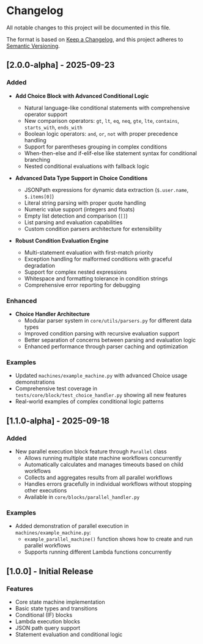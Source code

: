 # Changelog

All notable changes to this project will be documented in this file.

The format is based on [Keep a Changelog](https://keepachangelog.com/en/1.1.0/),
and this project adheres to [Semantic Versioning](https://semver.org/spec/v2.0.0.html).

## [2.0.0-alpha] - 2025-09-23

### Added
- **Add Choice Block with Advanced Conditional Logic**
  - Natural language-like conditional statements with comprehensive operator support
  - New comparison operators: `gt`, `lt`, `eq`, `neq`, `gte`, `lte`, `contains`, `starts_with`, `ends_with`
  - Boolean logic operators: `and`, `or`, `not` with proper precedence handling
  - Support for parentheses grouping in complex conditions
  - When-then-else and if-elif-else like statement syntax for conditional branching
  - Nested conditional evaluations with fallback logic

- **Advanced Data Type Support in Choice Conditions**
  - JSONPath expressions for dynamic data extraction (`$.user.name`, `$.items[0]`)
  - Literal string parsing with proper quote handling
  - Numeric value support (integers and floats)
  - Empty list detection and comparison (`[]`)
  - List parsing and evaluation capabilities
  - Custom condition parsers architecture for extensibility

- **Robust Condition Evaluation Engine**
  - Multi-statement evaluation with first-match priority
  - Exception handling for malformed conditions with graceful degradation
  - Support for complex nested expressions
  - Whitespace and formatting tolerance in condition strings
  - Comprehensive error reporting for debugging

### Enhanced
- **Choice Handler Architecture**
  - Modular parser system in `core/utils/parsers.py` for different data types
  - Improved condition parsing with recursive evaluation support
  - Better separation of concerns between parsing and evaluation logic
  - Enhanced performance through parser caching and optimization

### Examples
- Updated `machines/example_machine.py` with advanced Choice usage demonstrations
- Comprehensive test coverage in `tests/core/block/test_choice_handler.py` showing all new features
- Real-world examples of complex conditional logic patterns

## [1.1.0-alpha] - 2025-09-18

### Added
- New parallel execution block feature through `Parallel` class
  - Allows running multiple state machine workflows concurrently
  - Automatically calculates and manages timeouts based on child workflows
  - Collects and aggregates results from all parallel workflows
  - Handles errors gracefully in individual workflows without stopping other executions
  - Available in `core/blocks/parallel_handler.py`

### Examples
- Added demonstration of parallel execution in `machines/example_machine.py`:
  - `example_parallel_machine()` function shows how to create and run parallel workflows
  - Supports running different Lambda functions concurrently

## [1.0.0] - Initial Release

### Features
- Core state machine implementation
- Basic state types and transitions
- Conditional (IF) blocks
- Lambda execution blocks
- JSON path query support
- Statement evaluation and conditional logic